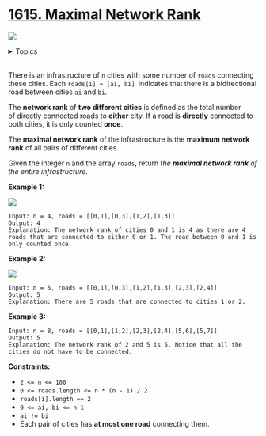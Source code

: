 # [1615. Maximal Network Rank](https://leetcode-cn.com/problems/maximal-network-rank/)

![](https://img.shields.io/badge/Difficulty-Medium-F8AF40.svg)

<details>
<summary>Topics</summary>

* [`Graph`](https://leetcode.com/tag/graph/)

</details>
<br />

There is an infrastructure of `n` cities with some number of `roads` connecting these cities. Each `roads[i] = [ai, bi] `indicates that there is a bidirectional road between cities `ai` and `bi`.

The **network rank** of **two different cities** is defined as the total number of directly connected roads to **either** city. If a road is **directly** connected to both cities, it is only counted **once**.

The **maximal network rank** of the infrastructure is the **maximum network rank** of all pairs of different cities.

Given the integer `n` and the array `roads`, return *the **maximal network rank** of the entire infrastructure*.

**Example 1:**

![](https://assets.leetcode.com/uploads/2020/09/21/ex1.png)

```
Input: n = 4, roads = [[0,1],[0,3],[1,2],[1,3]]
Output: 4
Explanation: The network rank of cities 0 and 1 is 4 as there are 4 roads that are connected to either 0 or 1. The road between 0 and 1 is only counted once.
```

**Example 2:**

![](https://assets.leetcode.com/uploads/2020/09/21/ex2.png)

```
Input: n = 5, roads = [[0,1],[0,3],[1,2],[1,3],[2,3],[2,4]]
Output: 5
Explanation: There are 5 roads that are connected to cities 1 or 2.
```

**Example 3:**

```
Input: n = 8, roads = [[0,1],[1,2],[2,3],[2,4],[5,6],[5,7]]
Output: 5
Explanation: The network rank of 2 and 5 is 5. Notice that all the cities do not have to be connected.
```

**Constraints:**

 + `2 <= n <= 100`
 + `0 <= roads.length <= n * (n - 1) / 2`
 + `roads[i].length == 2`
 + `0 <= ai, bi <= n-1`
 + `ai != bi`
 + Each pair of cities has **at most one road** connecting them.
